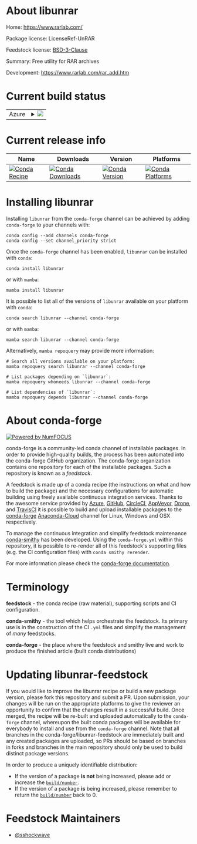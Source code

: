 About libunrar
==============

Home: https://www.rarlab.com/

Package license: LicenseRef-UnRAR

Feedstock license: [BSD-3-Clause](https://github.com/conda-forge/libunrar-feedstock/blob/main/LICENSE.txt)

Summary: Free utility for RAR archives

Development: https://www.rarlab.com/rar_add.htm

Current build status
====================


<table>
    
  <tr>
    <td>Azure</td>
    <td>
      <details>
        <summary>
          <a href="https://dev.azure.com/conda-forge/feedstock-builds/_build/latest?definitionId=18447&branchName=main">
            <img src="https://dev.azure.com/conda-forge/feedstock-builds/_apis/build/status/libunrar-feedstock?branchName=main">
          </a>
        </summary>
        <table>
          <thead><tr><th>Variant</th><th>Status</th></tr></thead>
          <tbody><tr>
              <td>linux_64</td>
              <td>
                <a href="https://dev.azure.com/conda-forge/feedstock-builds/_build/latest?definitionId=18447&branchName=main">
                  <img src="https://dev.azure.com/conda-forge/feedstock-builds/_apis/build/status/libunrar-feedstock?branchName=main&jobName=linux&configuration=linux%20linux_64_" alt="variant">
                </a>
              </td>
            </tr><tr>
              <td>osx_64</td>
              <td>
                <a href="https://dev.azure.com/conda-forge/feedstock-builds/_build/latest?definitionId=18447&branchName=main">
                  <img src="https://dev.azure.com/conda-forge/feedstock-builds/_apis/build/status/libunrar-feedstock?branchName=main&jobName=osx&configuration=osx%20osx_64_" alt="variant">
                </a>
              </td>
            </tr><tr>
              <td>win_64</td>
              <td>
                <a href="https://dev.azure.com/conda-forge/feedstock-builds/_build/latest?definitionId=18447&branchName=main">
                  <img src="https://dev.azure.com/conda-forge/feedstock-builds/_apis/build/status/libunrar-feedstock?branchName=main&jobName=win&configuration=win%20win_64_" alt="variant">
                </a>
              </td>
            </tr>
          </tbody>
        </table>
      </details>
    </td>
  </tr>
</table>

Current release info
====================

| Name | Downloads | Version | Platforms |
| --- | --- | --- | --- |
| [![Conda Recipe](https://img.shields.io/badge/recipe-libunrar-green.svg)](https://anaconda.org/conda-forge/libunrar) | [![Conda Downloads](https://img.shields.io/conda/dn/conda-forge/libunrar.svg)](https://anaconda.org/conda-forge/libunrar) | [![Conda Version](https://img.shields.io/conda/vn/conda-forge/libunrar.svg)](https://anaconda.org/conda-forge/libunrar) | [![Conda Platforms](https://img.shields.io/conda/pn/conda-forge/libunrar.svg)](https://anaconda.org/conda-forge/libunrar) |

Installing libunrar
===================

Installing `libunrar` from the `conda-forge` channel can be achieved by adding `conda-forge` to your channels with:

```
conda config --add channels conda-forge
conda config --set channel_priority strict
```

Once the `conda-forge` channel has been enabled, `libunrar` can be installed with `conda`:

```
conda install libunrar
```

or with `mamba`:

```
mamba install libunrar
```

It is possible to list all of the versions of `libunrar` available on your platform with `conda`:

```
conda search libunrar --channel conda-forge
```

or with `mamba`:

```
mamba search libunrar --channel conda-forge
```

Alternatively, `mamba repoquery` may provide more information:

```
# Search all versions available on your platform:
mamba repoquery search libunrar --channel conda-forge

# List packages depending on `libunrar`:
mamba repoquery whoneeds libunrar --channel conda-forge

# List dependencies of `libunrar`:
mamba repoquery depends libunrar --channel conda-forge
```


About conda-forge
=================

[![Powered by
NumFOCUS](https://img.shields.io/badge/powered%20by-NumFOCUS-orange.svg?style=flat&colorA=E1523D&colorB=007D8A)](https://numfocus.org)

conda-forge is a community-led conda channel of installable packages.
In order to provide high-quality builds, the process has been automated into the
conda-forge GitHub organization. The conda-forge organization contains one repository
for each of the installable packages. Such a repository is known as a *feedstock*.

A feedstock is made up of a conda recipe (the instructions on what and how to build
the package) and the necessary configurations for automatic building using freely
available continuous integration services. Thanks to the awesome service provided by
[Azure](https://azure.microsoft.com/en-us/services/devops/), [GitHub](https://github.com/),
[CircleCI](https://circleci.com/), [AppVeyor](https://www.appveyor.com/),
[Drone](https://cloud.drone.io/welcome), and [TravisCI](https://travis-ci.com/)
it is possible to build and upload installable packages to the
[conda-forge](https://anaconda.org/conda-forge) [Anaconda-Cloud](https://anaconda.org/)
channel for Linux, Windows and OSX respectively.

To manage the continuous integration and simplify feedstock maintenance
[conda-smithy](https://github.com/conda-forge/conda-smithy) has been developed.
Using the ``conda-forge.yml`` within this repository, it is possible to re-render all of
this feedstock's supporting files (e.g. the CI configuration files) with ``conda smithy rerender``.

For more information please check the [conda-forge documentation](https://conda-forge.org/docs/).

Terminology
===========

**feedstock** - the conda recipe (raw material), supporting scripts and CI configuration.

**conda-smithy** - the tool which helps orchestrate the feedstock.
                   Its primary use is in the construction of the CI ``.yml`` files
                   and simplify the management of *many* feedstocks.

**conda-forge** - the place where the feedstock and smithy live and work to
                  produce the finished article (built conda distributions)


Updating libunrar-feedstock
===========================

If you would like to improve the libunrar recipe or build a new
package version, please fork this repository and submit a PR. Upon submission,
your changes will be run on the appropriate platforms to give the reviewer an
opportunity to confirm that the changes result in a successful build. Once
merged, the recipe will be re-built and uploaded automatically to the
`conda-forge` channel, whereupon the built conda packages will be available for
everybody to install and use from the `conda-forge` channel.
Note that all branches in the conda-forge/libunrar-feedstock are
immediately built and any created packages are uploaded, so PRs should be based
on branches in forks and branches in the main repository should only be used to
build distinct package versions.

In order to produce a uniquely identifiable distribution:
 * If the version of a package **is not** being increased, please add or increase
   the [``build/number``](https://docs.conda.io/projects/conda-build/en/latest/resources/define-metadata.html#build-number-and-string).
 * If the version of a package **is** being increased, please remember to return
   the [``build/number``](https://docs.conda.io/projects/conda-build/en/latest/resources/define-metadata.html#build-number-and-string)
   back to 0.

Feedstock Maintainers
=====================

* [@sshockwave](https://github.com/sshockwave/)

